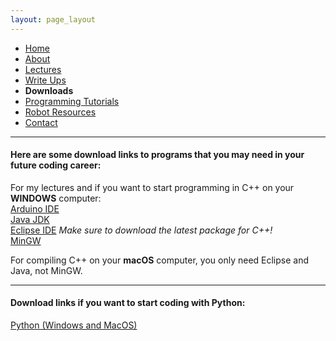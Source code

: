```yaml
---
layout: page_layout
---
```

* [Home](../index.md)
* [About](About.md)       
* [Lectures](Lectures.md)
* [Write Ups](Write_Ups.md)
* **Downloads**
* [Programming Tutorials](Programming_Tutorials.md)
* [Robot Resources](Robot_Resources.md)
* [Contact](Contact.md)

* * *
#### Here are some download links to programs that you may need in your future coding career:  
For my lectures and if you want to start programming in C++ on your **WINDOWS** computer:  
[Arduino IDE](https://www.arduino.cc/en/Main/Software)  
[Java JDK](http://www.oracle.com/technetwork/java/javase/downloads/jdk9-downloads-3848520.html)  
[Eclipse IDE](https://www.eclipse.org/downloads/eclipse-packages/) _Make sure to download the latest package for C++!_  
[MinGW](https://sourceforge.net/projects/mingw-w64/)  

For compiling C++ on your **macOS** computer, you only need Eclipse and Java, not MinGW.  
* * *

#### Download links if you want to start coding with Python:  
[Python (Windows and MacOS)](https://www.python.org/downloads/)  




